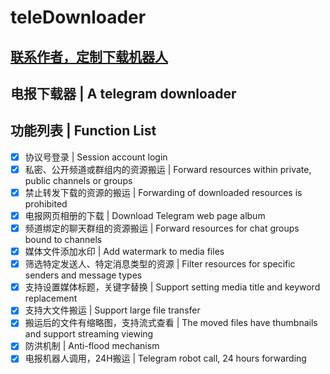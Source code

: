 # teleDownloader
## [联系作者，定制下载机器人](https://t.me/Saturday_test)
## 电报下载器 | A telegram downloader
## 功能列表 | Function List
- [x] 协议号登录 | Session account login
- [x] 私密、公开频道或群组内的资源搬运 | Forward resources within private, public channels or groups
- [x] 禁止转发下载的资源的搬运 | Forwarding of downloaded resources is prohibited
- [x] 电报网页相册的下载 | Download Telegram web page album
- [x] 频道绑定的聊天群组的资源搬运 | Forward resources for chat groups bound to channels
- [x] 媒体文件添加水印 | Add watermark to media files
- [x] 筛选特定发送人、特定消息类型的资源 | Filter resources for specific senders and message types
- [x] 支持设置媒体标题，关键字替换 | Support setting media title and keyword replacement
- [x] 支持大文件搬运 | Support large file transfer
- [x] 搬运后的文件有缩略图，支持流式查看 | The moved files have thumbnails and support streaming viewing
- [x] 防洪机制 | Anti-flood mechanism
- [x] 电报机器人调用，24H搬运 | Telegram robot call, 24 hours forwarding
